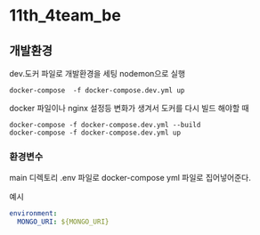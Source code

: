 # 11th_4team_be

## 개발환경

dev.도커 파일로 개발환경을 세팅
nodemon으로 실행

```shell
docker-compose  -f docker-compose.dev.yml up
```

docker 파일이나 nginx 설정등 변화가 생겨서 도커를 다시 빌드 해야할 때

```shell
docker-compose -f docker-compose.dev.yml --build
docker-compose -f docker-compose.dev.yml up
```

### 환경변수

main 디렉토리 .env 파일로 docker-compose yml 파일로 집어넣어준다.

예시

```yaml
environment:
  MONGO_URI: ${MONGO_URI}
```
